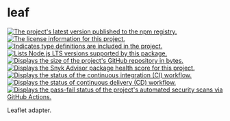 # leaf

[![The project's latest version published to the npm registry.](https://img.shields.io/npm/v/%40stassi%2Fleaf "npm latest version badge")](https://www.npmjs.com/package/@stassi/leaf)
[![The license information for this project.](https://img.shields.io/npm/l/%40stassi%2Fleaf "npm license badge")](LICENSE)
[![Indicates type definitions are included in the project.](https://img.shields.io/npm/types/%40stassi%2Fleaf "npm types badge")](tsconfig.json)
[![Lists Node.js LTS versions supported by this package.](https://img.shields.io/node/v-lts/%40stassi%2Fleaf "Node.js LTS versions badge")](package.json)
[![Displays the size of the project's GitHub repository in bytes.](https://img.shields.io/github/repo-size/Stassi/leaf "GitHub repository size badge")](#)
[![Displays the Snyk Advisor package health score for this project.](https://snyk.io/advisor/npm-package/@stassi/leaf/badge.svg "Snyk Advisor package health badge")](https://snyk.io/advisor/npm-package/@stassi/leaf)
[![Displays the status of the continuous integration (CI) workflow.](https://github.com/Stassi/leaf/actions/workflows/continuous-integration.yml/badge.svg "Continuous integration status badge")](https://github.com/Stassi/leaf/actions/workflows/continuous-integration.yml)
[![Displays the status of continuous delivery (CD) workflow.](https://github.com/Stassi/leaf/actions/workflows/continuous-delivery.yml/badge.svg "Continuous delivery status badge")](https://github.com/Stassi/leaf/actions/workflows/continuous-delivery.yml)
[![Displays the pass-fail status of the project's automated security scans via GitHub Actions.](https://github.com/Stassi/leaf/actions/workflows/security.yml/badge.svg "Automated security analysis status badge")](https://github.com/Stassi/leaf/actions/workflows/security.yml)

Leaflet adapter.
